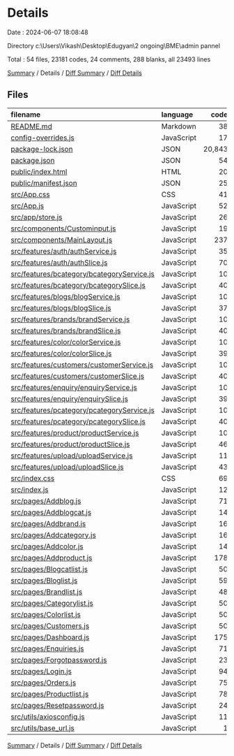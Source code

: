 # Details

Date : 2024-06-07 18:08:48

Directory c:\\Users\\Vikash\\Desktop\\Edugyan\\2 ongoing\\BME\\admin pannel

Total : 54 files,  23181 codes, 24 comments, 288 blanks, all 23493 lines

[Summary](results.md) / Details / [Diff Summary](diff.md) / [Diff Details](diff-details.md)

## Files
| filename | language | code | comment | blank | total |
| :--- | :--- | ---: | ---: | ---: | ---: |
| [README.md](/README.md) | Markdown | 38 | 0 | 33 | 71 |
| [config-overrides.js](/config-overrides.js) | JavaScript | 17 | 1 | 2 | 20 |
| [package-lock.json](/package-lock.json) | JSON | 20,843 | 0 | 1 | 20,844 |
| [package.json](/package.json) | JSON | 54 | 0 | 1 | 55 |
| [public/index.html](/public/index.html) | HTML | 20 | 0 | 3 | 23 |
| [public/manifest.json](/public/manifest.json) | JSON | 25 | 0 | 1 | 26 |
| [src/App.css](/src/App.css) | CSS | 41 | 0 | 7 | 48 |
| [src/App.js](/src/App.js) | JavaScript | 52 | 0 | 4 | 56 |
| [src/app/store.js](/src/app/store.js) | JavaScript | 26 | 0 | 2 | 28 |
| [src/components/Custominput.js](/src/components/Custominput.js) | JavaScript | 19 | 0 | 3 | 22 |
| [src/components/MainLayout.js](/src/components/MainLayout.js) | JavaScript | 237 | 0 | 3 | 240 |
| [src/features/auth/authService.js](/src/features/auth/authService.js) | JavaScript | 35 | 5 | 9 | 49 |
| [src/features/auth/authSlice.js](/src/features/auth/authSlice.js) | JavaScript | 70 | 12 | 14 | 96 |
| [src/features/bcategory/bcategoryService.js](/src/features/bcategory/bcategoryService.js) | JavaScript | 10 | 0 | 5 | 15 |
| [src/features/bcategory/bcategorySlice.js](/src/features/bcategory/bcategorySlice.js) | JavaScript | 40 | 0 | 6 | 46 |
| [src/features/blogs/blogService.js](/src/features/blogs/blogService.js) | JavaScript | 10 | 0 | 4 | 14 |
| [src/features/blogs/blogSlice.js](/src/features/blogs/blogSlice.js) | JavaScript | 37 | 0 | 8 | 45 |
| [src/features/brands/brandService.js](/src/features/brands/brandService.js) | JavaScript | 10 | 0 | 6 | 16 |
| [src/features/brands/brandSlice.js](/src/features/brands/brandSlice.js) | JavaScript | 40 | 0 | 7 | 47 |
| [src/features/color/colorService.js](/src/features/color/colorService.js) | JavaScript | 10 | 0 | 4 | 14 |
| [src/features/color/colorSlice.js](/src/features/color/colorSlice.js) | JavaScript | 39 | 0 | 8 | 47 |
| [src/features/customers/customerService.js](/src/features/customers/customerService.js) | JavaScript | 10 | 0 | 7 | 17 |
| [src/features/customers/customerSlice.js](/src/features/customers/customerSlice.js) | JavaScript | 40 | 0 | 5 | 45 |
| [src/features/enquiry/enquiryService.js](/src/features/enquiry/enquiryService.js) | JavaScript | 10 | 0 | 4 | 14 |
| [src/features/enquiry/enquirySlice.js](/src/features/enquiry/enquirySlice.js) | JavaScript | 39 | 0 | 5 | 44 |
| [src/features/pcategory/pcategoryService.js](/src/features/pcategory/pcategoryService.js) | JavaScript | 10 | 0 | 5 | 15 |
| [src/features/pcategory/pcategorySlice.js](/src/features/pcategory/pcategorySlice.js) | JavaScript | 40 | 0 | 6 | 46 |
| [src/features/product/productService.js](/src/features/product/productService.js) | JavaScript | 10 | 0 | 4 | 14 |
| [src/features/product/productSlice.js](/src/features/product/productSlice.js) | JavaScript | 46 | 0 | 5 | 51 |
| [src/features/upload/uploadService.js](/src/features/upload/uploadService.js) | JavaScript | 11 | 0 | 6 | 17 |
| [src/features/upload/uploadSlice.js](/src/features/upload/uploadSlice.js) | JavaScript | 43 | 0 | 4 | 47 |
| [src/index.css](/src/index.css) | CSS | 69 | 5 | 12 | 86 |
| [src/index.js](/src/index.js) | JavaScript | 12 | 0 | 2 | 14 |
| [src/pages/Addblog.js](/src/pages/Addblog.js) | JavaScript | 71 | 0 | 6 | 77 |
| [src/pages/Addblogcat.js](/src/pages/Addblogcat.js) | JavaScript | 14 | 0 | 2 | 16 |
| [src/pages/Addbrand.js](/src/pages/Addbrand.js) | JavaScript | 16 | 0 | 2 | 18 |
| [src/pages/Addcategory.js](/src/pages/Addcategory.js) | JavaScript | 16 | 0 | 2 | 18 |
| [src/pages/Addcolor.js](/src/pages/Addcolor.js) | JavaScript | 14 | 0 | 3 | 17 |
| [src/pages/Addproduct.js](/src/pages/Addproduct.js) | JavaScript | 178 | 0 | 11 | 189 |
| [src/pages/Blogcatlist.js](/src/pages/Blogcatlist.js) | JavaScript | 50 | 0 | 6 | 56 |
| [src/pages/Bloglist.js](/src/pages/Bloglist.js) | JavaScript | 59 | 0 | 5 | 64 |
| [src/pages/Brandlist.js](/src/pages/Brandlist.js) | JavaScript | 48 | 0 | 6 | 54 |
| [src/pages/Categorylist.js](/src/pages/Categorylist.js) | JavaScript | 50 | 0 | 6 | 56 |
| [src/pages/Colorlist.js](/src/pages/Colorlist.js) | JavaScript | 50 | 0 | 6 | 56 |
| [src/pages/Customers.js](/src/pages/Customers.js) | JavaScript | 50 | 0 | 7 | 57 |
| [src/pages/Dashboard.js](/src/pages/Dashboard.js) | JavaScript | 175 | 0 | 3 | 178 |
| [src/pages/Enquiries.js](/src/pages/Enquiries.js) | JavaScript | 71 | 0 | 4 | 75 |
| [src/pages/Forgotpassword.js](/src/pages/Forgotpassword.js) | JavaScript | 23 | 0 | 2 | 25 |
| [src/pages/Login.js](/src/pages/Login.js) | JavaScript | 94 | 1 | 7 | 102 |
| [src/pages/Orders.js](/src/pages/Orders.js) | JavaScript | 75 | 0 | 5 | 80 |
| [src/pages/Productlist.js](/src/pages/Productlist.js) | JavaScript | 78 | 0 | 5 | 83 |
| [src/pages/Resetpassword.js](/src/pages/Resetpassword.js) | JavaScript | 24 | 0 | 2 | 26 |
| [src/utils/axiosconfig.js](/src/utils/axiosconfig.js) | JavaScript | 11 | 0 | 2 | 13 |
| [src/utils/base_url.js](/src/utils/base_url.js) | JavaScript | 1 | 0 | 0 | 1 |

[Summary](results.md) / Details / [Diff Summary](diff.md) / [Diff Details](diff-details.md)